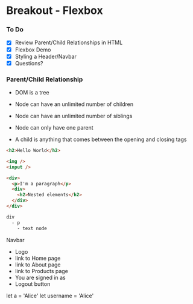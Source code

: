 # Breakout - Flexbox

### To Do
- [x] Review Parent/Child Relationships in HTML
- [x] Flexbox Demo
- [x] Styling a Header/Navbar
- [x] Questions?

### Parent/Child Relationship
* DOM is a tree
* Node can have an unlimited number of children
* Node can have an unlimited number of siblings
* Node can only have one parent

* A child is anything that comes between the opening and closing tags

```html
<h2>Hello World</h2>

<img />
<input />

<div>
  <p>I'm a paragraph</p>
  <div>
    <h2>Nested elements</h2>
  </div>
</div>

div
  - p
    - text node
```

Navbar
- Logo
- link to Home page
- link to About page
- link to Products page
- You are signed in as
- Logout button


let a = 'Alice'
let username = 'Alice'















